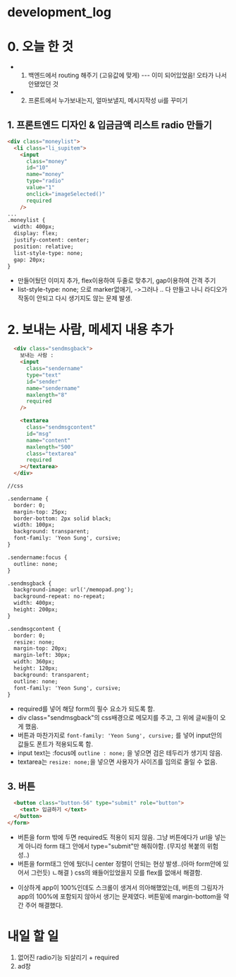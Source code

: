 # development_log
# 0. 오늘 한 것
* 1. 백엔드에서 routing 해주기 (고유값에 맞게) --- 이미 되어있었음! 오타가 나서 안됐었던 것
* 2. 프론트에서 누가보내는지, 얼마보낼지, 메시지작성 ui를 꾸미기


## 1. 프론트엔드 디자인 & 입금금액 리스트 radio 만들기

```html
<div class="moneylist">
  <li class="li_supitem">
    <input
      class="money"
      id="10"
      name="money"
      type="radio"
      value="1"
      onclick="imageSelected()"
      required
    />
...
.moneylist {
  width: 400px;
  display: flex;
  justify-content: center;
  position: relative;
  list-style-type: none;
  gap: 20px;
}
```
* 만들어뒀던 이미지 추가, flex이용하여 두줄로 맞추기, gap이용하여 간격 주기
* list-style-type: none; 으로 marker없애기,  ->그러나 .. 다 만들고 나니 라디오가 작동이 안되고 다시 생기지도 않는 문제 발생.

# 2. 보내는 사람, 메세지 내용 추가
```html
  <div class="sendmsgback">
    보내는 사람 :
    <input
      class="sendername"
      type="text"
      id="sender"
      name="sendername"
      maxlength="8"
      required
    />

    <textarea
      class="sendmsgcontent"
      id="msg"
      name="content"
      maxlength="500"
      class="textarea"
      required
    ></textarea>
  </div>

//css

.sendername {
  border: 0;
  margin-top: 25px;
  border-bottom: 2px solid black;
  width: 100px;
  background: transparent;
  font-family: 'Yeon Sung', cursive;
}

.sendername:focus {
  outline: none;
}

.sendmsgback {
  background-image: url('/memopad.png');
  background-repeat: no-repeat;
  width: 400px;
  height: 200px;
}

.sendmsgcontent {
  border: 0;
  resize: none;
  margin-top: 20px;
  margin-left: 30px;
  width: 360px;
  height: 120px;
  background: transparent;
  outline: none;
  font-family: 'Yeon Sung', cursive;
}

```

* required를 넣어 해당 form의 필수 요소가 되도록 함.
* div class="sendmsgback"의 css배경으로 메모지를 주고, 그 위에 글씨들이 오게 했음.
* 버튼과 마찬가지로  ```font-family: 'Yeon Sung', cursive;``` 를 넣어 input안의 값들도 폰트가 적용되도록 함.
* input text는 :focus에 ```outline : none;``` 을 넣으면 검은 테두리가 생기지 않음.
* textarea는 ```resize: none;```을 넣으면 사용자가 사이즈를 임의로 줄일 수 없음.

## 3. 버튼

```html
  <button class="button-56" type="submit" role="button">
    <text> 입금하기 </text>
  </button>
</form>
```

* 버튼을 form 밖에 두면 required도 적용이 되지 않음. 그냥 버튼에다가 url을 넣는 게 아니라 form 태그 안에서 type="submit"만 해줘야함. (무지성 복붙의 위험성..)
* 버튼을 form태그 안에 뒀더니 center 정렬이 안되는 현상 발생..(아마 form안에 있어서 그런듯)
    ㄴ해결 ) css의 왜들어있었을지 모를 flex를 없애서 해결함.

+ 이상하게 app이 100%인데도 스크롤이 생겨서 의아해했었는데, 버튼의 그림자가 app의 100%에 포함되지 않아서 생기는 문제였다. 버튼밑에 margin-bottom을 약간 주어 해결했다.

# 내일 할 일

1. 없어진 radio기능 되살리기 + required
2. ad창 
